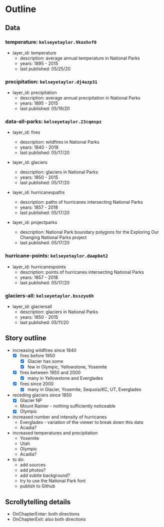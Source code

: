# Outline

## Data

### temperature: `kelseyetaylor.9koxhvf0`
- layer_id: temperature
    - description: average annual temperature in National Parks
    - years: 1895 - 2015
    - last published: 05/25/20

### precipitation: `kelseyetaylor.dj4azp31`
- layer_id: precipitation
    - description: average annual precipitation in National Parks
    - years: 1895 - 2015
    - last published: 05/19/20

### data-all-parks: `kelseyetaylor.23cqmspz`
- layer_id: fires
    - description: wildfires in National Parks
    - years: 1840 - 2018
    - last published: 05/17/20

- layer_id: glaciers
    - description: glaciers in National Parks
    - years: 1850 - 2015
    - last published: 05/17/20

- layer_id: hurricanespaths
    - description: paths of hurricanes intersecting National Parks
    - years: 1857 - 2018
    - last published: 05/17/20

- layer_id: projectparks
    - description: National Park boundary polygons for the Exploring Our Changing National Parks project
    - last published: 05/17/20

### hurricane-points: `kelseyetaylor.daap0at2`
- layer_id: hurricanespoints
    - description: points of hurricanes intersecting National Parks
    - years: 1857 - 2018
    - last published: 05/17/20

### glaciers-all: `kelseyetaylor.bsszyu6h`
- layer_id: glaciersall
    - description: glaciers in National Parks
    - years: 1850 - 2015
    - last published: 05/11/20

## Story outline

- increasing wildfires since 1840
    - [x] fires before 1950
        - [x] Glacier has some
        - [x] few in Olympic, Yellowstone, Yosemite
    - [x] fires between 1950 and 2000
        - [x] many in Yellowstone and Everglades
    - [x] fires since 2000
        - [x] many in Glacier, Yosemite, Sequoia/KC, UT, Everglades
- receding glaciers since 1850
    - [x] Glacier NP
    - Mount Rainier - nothing sufficiently noticeable
    - [x] Olympic
- increased number and intensity of hurricanes
    - Everglades - variation of the viewer to break down this data
    - Acadia?
- increased temperatures and precipitation
    - Yosemite
    - Utah
    - Olympic
    - Acadia?
- to do:
    - add sources
    - add photos?
    - add subtle background?
    - try to use the National Park font
    - publish to Github


## Scrollytelling details

- OnChapterEnter: both directions
- OnChapterExit: also both directions